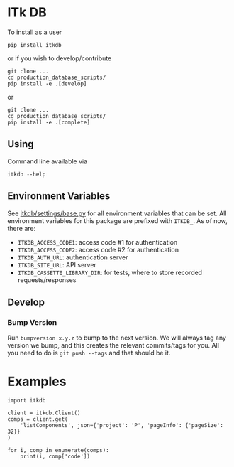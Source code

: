 # ITk DB

To install as a user

```
pip install itkdb
```

or if you wish to develop/contribute

```
git clone ...
cd production_database_scripts/
pip install -e .[develop]
```

or

```
git clone ...
cd production_database_scripts/
pip install -e .[complete]
```

## Using

Command line available via

```
itkdb --help
```

## Environment Variables

See [itkdb/settings/base.py](src/itkdb/settings/base.py) for all environment variables that can be set. All environment variables for this package are prefixed with `ITKDB_`. As of now, there are:

* `ITKDB_ACCESS_CODE1`: access code #1 for authentication
* `ITKDB_ACCESS_CODE2`: access code #2 for authentication
* `ITKDB_AUTH_URL`: authentication server
* `ITKDB_SITE_URL`: API server
* `ITKDB_CASSETTE_LIBRARY_DIR`: for tests, where to store recorded requests/responses

## Develop

### Bump Version

Run `bumpversion x.y.z` to bump to the next version. We will always tag any version we bump, and this creates the relevant commits/tags for you. All you need to do is `git push --tags` and that should be it.

# Examples

```
import itkdb

client = itkdb.Client()
comps = client.get(
    'listComponents', json={'project': 'P', 'pageInfo': {'pageSize': 32}}
)

for i, comp in enumerate(comps):
    print(i, comp['code'])
```
